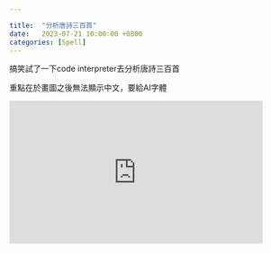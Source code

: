 ```yaml
---

title:  "分析唐詩三百首"
date:   2023-07-21 10:00:00 +0800
categories: [Spell]
---
```


搞笑試了一下code interpreter去分析唐詩三百首

重點在於畫圖之後無法顯示中文，要給AI字體

<iframe width="450" height="255" src="https://www.youtube.com/embed/bM2MKtJW1Bs" title="YouTube video player" frameborder="0" ></iframe>  